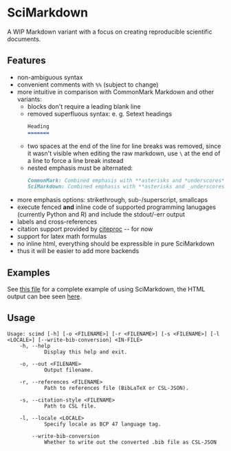 # SciMarkdown

A WIP Markdown variant with a focus on creating reproducible scientific documents.

## Features

- non-ambiguous syntax
- convenient comments with `%%` (subject to change)
- more intuitive in comparison with CommonMark Markdown and other variants:
    - blocks don't require a leading blank line
    - removed superfluous syntax: e. g. Setext headings
      ```md
      Heading
      =======
      ```
    - two spaces at the end of the line for line breaks was removed, since
      it wasn't visible when editing the raw markdown,
      use `\` at the end of a line to force a line break instead
    - nested emphasis must be alternated:
      ```md
      CommonMark: Combined emphasis with **asterisks and *underscores***.
      SciMarkdown: Combined emphasis with **asterisks and _underscores_**.
      ```
- more emphasis options: strikethrough, sub-/superscript, smallcaps
- execute fenced **and** inline code of supported programming lanugages (currently Python and R)
  and include the stdout/-err output
- labels and cross-references
- citation support provided by [citeproc](https://github.com/jgm/citeproc) -- for now
- support for latex math formulas
- no inline html, everything should be expressible in pure SciMarkdown
- thus it will be easier to add more backends

## Examples

See [this file](examples/complete.md) for a complete example of using SciMarkdown,
the HTML output can bee seen [here](https://htmlpreview.github.io/?https://github.com/omgitsmoe/SciMarkdown/blob/master/examples/complete.html).

## Usage

```
Usage: scimd [-h] [-o <FILENAME>] [-r <FILENAME>] [-s <FILENAME>] [-l <LOCALE>] [--write-bib-conversion] <IN-FILE>
    -h, --help
            Display this help and exit.

    -o, --out <FILENAME>
            Output filename.

    -r, --references <FILENAME>
            Path to references file (BibLaTeX or CSL-JSON).

    -s, --citation-style <FILENAME>
            Path to CSL file.

    -l, --locale <LOCALE>
            Specify locale as BCP 47 language tag.

        --write-bib-conversion
            Whether to write out the converted .bib file as CSL-JSON
```
